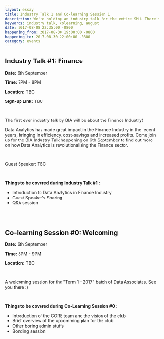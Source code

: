 ```yaml
---
layout: essay
title: Industry Talk 1 and Co-learning Session 1
description: We're holding an industry talk for the entire SMU. There's also a co-learning session after the industry talk.
keywords: industry talk, colearning, august
date: 2017-08-08 22:35:00 -0800
happening_from: 2017-08-30 19:00:00 -0800
happening_to: 2017-08-30 22:00:00 -0800
category: events
---
```


## Industry Talk #1: Finance

**Date:** 6th September

**Time:** 7PM - 8PM

**Location:** TBC

**Sign-up Link:** TBC

<br/>

The first ever industry talk by BIA will be about the Finance Industry!

Data Analytics has made great impact in the Finance Industry in the recent years, bringing in efficiency, cost-savings and increased profits. Come join us for the BIA Industry Talk happening on 6th September to find out more on how Data Analytics is revolutionalising the Finance sector.

<br/>

Guest Speaker: TBC

<br/>

**Things to be covered during Industry Talk #1 :**
- Introduction to Data Analytics in Finance Industry
- Guest Speaker's Sharing 
- Q&A session

<br/>
<br/>

## Co-learning Session #0: Welcoming

**Date:** 6th September

**Time:** 8PM - 9PM

**Location:** TBC

<br/>

A welcoming session for the "Term 1 - 2017" batch of Data Associates. See you there :)

<br/>

**Things to be covered during Co-Learning Session #0 :**
- Introduction of the CORE team and the vision of the club
- Brief overview of the upcomming plan for the club
- Other boring admin stuffs
- Bonding session
